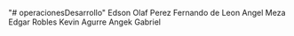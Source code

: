 "# operacionesDesarrollo" 
Edson Olaf Perez
Fernando de Leon
Angel Meza
Edgar Robles
Kevin Agurre
Angek Gabriel
